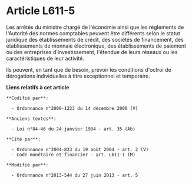 # Article L611-5

Les arrêtés du ministre chargé de l'économie ainsi que les règlements de l'Autorité des normes comptables peuvent être
différents selon le statut juridique des établissements de crédit, des sociétés de financement, des établissements de monnaie
électronique, des établissements de paiement ou des entreprises d'investissement, l'étendue de leurs réseaux ou les
caractéristiques de leur activité. 

Ils peuvent, en tant que de besoin, prévoir les conditions d'octroi de dérogations individuelles à titre exceptionnel et
temporaire.

**Liens relatifs à cet article**

	**Codifié par**:

	  - Ordonnance n°2000-1223 du 14 décembre 2000 (V)

	**Anciens textes**:

	  - Loi n°84-46 du 24 janvier 1984 - art. 35 (Ab)

	**Cité par**:

	  - Ordonnance n°2004-823 du 19 août 2004 - art. 2 (V)
	  - Code monétaire et financier - art. L611-1 (M)

	**Modifié par**:

	  - Ordonnance n°2013-544 du 27 juin 2013 - art. 5
